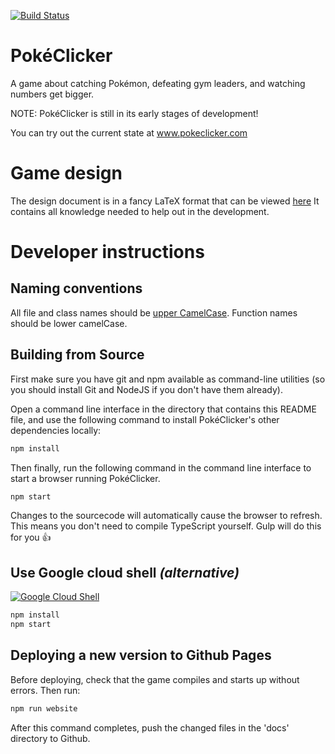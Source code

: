 [![Build Status](https://travis-ci.org/pokeclicker-dev/pokeclicker.svg?branch=develop)](https://travis-ci.org/Ishadijcks/pokeclicker)

# PokéClicker
A game about catching Pokémon, defeating gym leaders, and watching numbers get bigger.

NOTE: PokéClicker is still in its early stages of development!

You can try out the current state at www.pokeclicker.com

# Game design
The design document is in a fancy LaTeX format that can be viewed [here](https://www.sharelatex.com/project/58d39d51e6bc7ab471b64512)
It contains all knowledge needed to help out in the development.

# Developer instructions

## Naming conventions
All file and class names should be [upper CamelCase](https://en.wikipedia.org/wiki/Camel_case). Function names should be lower camelCase.

## Building from Source

First make sure you have git and npm available as command-line utilities (so you should install Git and NodeJS if you don't have them already).

Open a command line interface in the directory that contains this README file, and use the following command to install PokéClicker's other dependencies locally:
```cmd
npm install
```

Then finally, run the following command in the command line interface to start a browser running PokéClicker.
```cmd
npm start
```

Changes to the sourcecode will automatically cause the browser to refresh.
This means you don't need to compile TypeScript yourself. Gulp will do this for you :thumbsup:


## Use Google cloud shell _(alternative)_
[![Google Cloud Shell](https://gstatic.com/cloudssh/images/open-btn.png)](https://console.cloud.google.com/cloudshell/open?git_repo=https://github.com/pokeclicker-dev/pokeclicker&git_branch=develop&page=editor&open_in_editor=README.md)
```cmd
npm install
npm start
```

## Deploying a new version to Github Pages
Before deploying, check that the game compiles and starts up without errors. Then run:
```cmd
npm run website
```

After this command completes, push the changed files in the 'docs' directory to Github.
